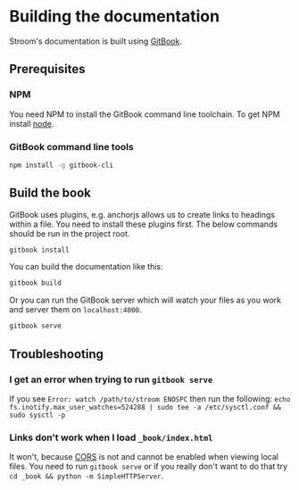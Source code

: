 # Building the documentation
Stroom's documentation is built using [GitBook](https://www.gitbook.com). 

## Prerequisites
### NPM
You need NPM to install the GitBook command line toolchain. To get NPM install [node](https://nodejs.org/en/).

### GitBook command line tools

```bash
npm install -g gitbook-cli
```

## Build the book
GitBook uses plugins, e.g. anchorjs allows us to create links to headings within a file. You need to install these plugins first. The below commands should be run in the project root.

```bash
gitbook install
```

You can build the documentation like this:

```bash
gitbook build
```

Or you can run the GitBook server which will watch your files as you work and server them on `localhost:4000`.

```bash
gitbook serve
```

## Troubleshooting

### I get an error when trying to run `gitbook serve`
If you see `Error: watch /path/to/stroom ENOSPC` then run the following: 
`echo fs.inotify.max_user_watches=524288 | sudo tee -a /etc/sysctl.conf && sudo sysctl -p`

### Links don't work when I load `_book/index.html`
It won't, because [CORS](https://en.wikipedia.org/wiki/Cross-origin_resource_sharing) is not and cannot be enabled when viewing local files. You need to run `gitbook serve` or if you really don't want to do that try `cd _book && python -m SimpleHTTPServer`.